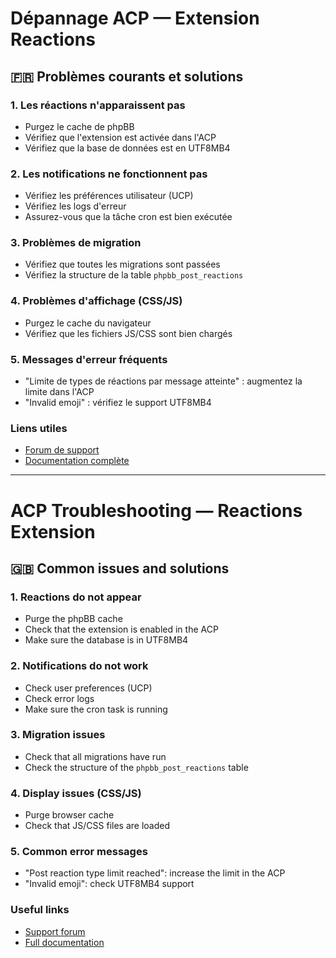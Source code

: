 # Dépannage ACP — Extension Reactions

## 🇫🇷 Problèmes courants et solutions

### 1. Les réactions n'apparaissent pas
- Purgez le cache de phpBB
- Vérifiez que l'extension est activée dans l'ACP
- Vérifiez que la base de données est en UTF8MB4

### 2. Les notifications ne fonctionnent pas
- Vérifiez les préférences utilisateur (UCP)
- Vérifiez les logs d'erreur
- Assurez-vous que la tâche cron est bien exécutée

### 3. Problèmes de migration
- Vérifiez que toutes les migrations sont passées
- Vérifiez la structure de la table `phpbb_post_reactions`

### 4. Problèmes d'affichage (CSS/JS)
- Purgez le cache du navigateur
- Vérifiez que les fichiers JS/CSS sont bien chargés

### 5. Messages d'erreur fréquents
- "Limite de types de réactions par message atteinte" : augmentez la limite dans l'ACP
- "Invalid emoji" : vérifiez le support UTF8MB4

### Liens utiles
- [Forum de support](https://bastien.debucquoi.com/forum/)
- [Documentation complète](DOCUMENTATION.md)

---

# ACP Troubleshooting — Reactions Extension

## 🇬🇧 Common issues and solutions

### 1. Reactions do not appear
- Purge the phpBB cache
- Check that the extension is enabled in the ACP
- Make sure the database is in UTF8MB4

### 2. Notifications do not work
- Check user preferences (UCP)
- Check error logs
- Make sure the cron task is running

### 3. Migration issues
- Check that all migrations have run
- Check the structure of the `phpbb_post_reactions` table

### 4. Display issues (CSS/JS)
- Purge browser cache
- Check that JS/CSS files are loaded

### 5. Common error messages
- "Post reaction type limit reached": increase the limit in the ACP
- "Invalid emoji": check UTF8MB4 support

### Useful links
- [Support forum](https://bastien.debucquoi.com/forum/)
- [Full documentation](DOCUMENTATION.md)
